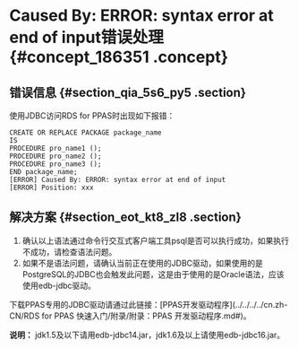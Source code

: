 # Caused By: ERROR: syntax error at end of input错误处理 {#concept_186351 .concept}

## 错误信息 {#section_qia_5s6_py5 .section}

使用JDBC访问RDS for PPAS时出现如下报错：

``` {#codeblock_irq_c2k_czu}
CREATE OR REPLACE PACKAGE package_name
IS
PROCEDURE pro_name1 ();
PROCEDURE pro_name2 ();
PROCEDURE pro_name3 ();
END package_name;
[ERROR] Caused By: ERROR: syntax error at end of input
[ERROR] Position: xxx
```

## 解决方案 {#section_eot_kt8_zl8 .section}

1.  确认以上语法通过命令行交互式客户端工具psql是否可以执行成功，如果执行不成功，请检查语法问题。
2.  如果不是语法问题，请确认当前正在使用的JDBC驱动，如果使用的是PostgreSQL的JDBC也会触发此问题，这是由于使用的是Oracle语法，应该使用edb-jdbc驱动。

下载PPAS专用的JDBC驱动请通过此链接：[PPAS开发驱动程序](../../../../cn.zh-CN/RDS for PPAS 快速入门/附录/附录：PPAS 开发驱动程序.md#)。

**说明：** jdk1.5及以下请用edb-jdbc14.jar，jdk1.6及以上请使用edb-jdbc16.jar。

